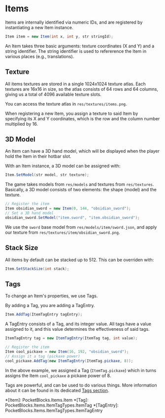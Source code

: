 # Items

Items are internally identified via numeric IDs, and are registered by instantiating a new Item instance.

```csharp
Item item = new Item(int x, int y, str stringId);
```

An Item takes three basic arguments: texture coordinates (X and Y) and a string identifier. The string identifier is used to refererence the Item in various places (e.g., translations).

## Texture

All items textures are stored in a single 1024x1024 texture atlas. Each textures are 16x16 in size, so the atlas consists of 64 rows and 64 columns, giving us a total of 4096 available texture slots.

You can access the texture atlas in `res/textures/items.png`.

When registering a new Item, you assign a texture to said Item by specifying its X and Y coordinates, which is the row and the column number multiplied by 16.

## 3D Model

An Item can have a 3D hand model, which will be displayed when the player hold the Item in their hotbar slot.

With an Item instance, a 3D model can be assigned with:

```csharp
Item.SetModel(str model, str texture);
```

The game takes models from `res/models` and textures from `res/textures`. Basically, a 3D model consists of two elements: the shape (model) and the texture.

```csharp title="Example"
// Register the item
Item obsidian_sword = new Item(0, 144, "obsidian_sword");
// Set a 3D hand model
obsidian_sword.SetModel("item.sword", "item.obsidian_sword");
```

We use the `sword` base model from `res/models/item/sword.json`, and apply our texture from `res/textures/item/obsidian_sword.png`.

## Stack Size

All items by default can be stacked up to 512. This can be overriden with:

```csharp
Item.SetStackSize(int stack);
```

## Tags

To change an Item's properties, we use Tags.

By adding a Tag, you are adding a TagEntry.

```csharp
Item.AddTag(ItemTagEntry tagEntry);
```

A TagEntry consists of a Tag, and its integer value. All tags have a value assigned to it, and this value determines the effectiveness of said tags.

```csharp
ItemTagEntry tag = new ItemTagEntry(ItemTag tag, int value);
```

```csharp title="Example"
// Register the item
Item cool_pickaxe = new Item(16, 192, "obsidian_sword");
// Assign it a tag (pickaxe power)
cool_pickaxe.AddTag(new ItemTagEntry(ItemTag.pickaxe, 8));
```

In the above example, we assigned a Tag (`ItemTag.pickaxe`) which in turns assigns the Item `cool_pickaxe` a pickaxe power of 8.

Tags are powerful, and can be used to do various things. More information about it can be found in its dedicated [Tags section](items/tags.md).

*[Item]: PocketBlocks.Items.Item
*[Tag]: PocketBlocks.Items.ItemTagTypes.ItemTag
*[TagEntry]: PocketBlocks.Items.ItemTagTypes.ItemTagEntry